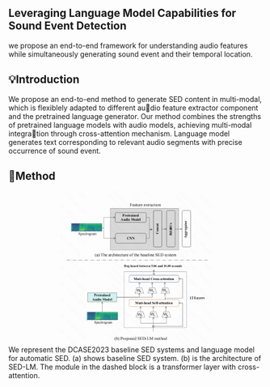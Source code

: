 ## Leveraging Language Model Capabilities for Sound Event Detection
we propose an end-to-end framework for understanding audio features while simultaneously generating sound event and their temporal location.
## 💡Introduction
We propose an end-to-end method to generate SED content in multi-modal, which is flexiblely adapted to different audio feature extractor component and the pretrained language generator.
Our method combines the strengths of pretrained language models with audio models, achieving multi-modal integration through cross-attention mechanism. Language model generates text corresponding to relevant audio segments with precise occurrence of sound event.

## 🚀Method
<div align=center>
<img src="img/method.png" width="300" >
</div>
We represent the DCASE2023 baseline SED systems and language model for automatic SED. (a) shows baseline SED system. (b) is the architecture of SED-LM. The module in the dashed block is a transformer layer with cross-attention.
